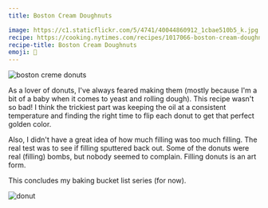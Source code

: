 ```yaml
---
title: Boston Cream Doughnuts

image: https://c1.staticflickr.com/5/4741/40044860912_1cbae510b5_k.jpg
recipe: https://cooking.nytimes.com/recipes/1017066-boston-cream-doughnuts
recipe-title: Boston Cream Doughnuts
emoji: 🍩
---
```


<div class="photos">
<img src="https://c1.staticflickr.com/5/4741/40044860912_1cbae510b5_k.jpg" alt="boston creme donuts">
</div>

As a lover of donuts, I've always feared making them (mostly because I'm a bit of a baby when it comes to yeast and rolling dough). This recipe wasn't so bad! I think the trickiest part was keeping the oil at a consistent temperature and finding the right time to flip each donut to get that perfect golden color.

Also, I didn't have a great idea of how much filling was too much filling. The real test was to see if filling sputtered back out. Some of the donuts were real (filling) bombs, but nobody seemed to complain. Filling donuts is an art form.

This concludes my baking bucket list series (for now).

<div class="photos">
<img src="https://c1.staticflickr.com/5/4666/26204187308_8ffa368cc2_k.jpg" alt="donut">
</div>
